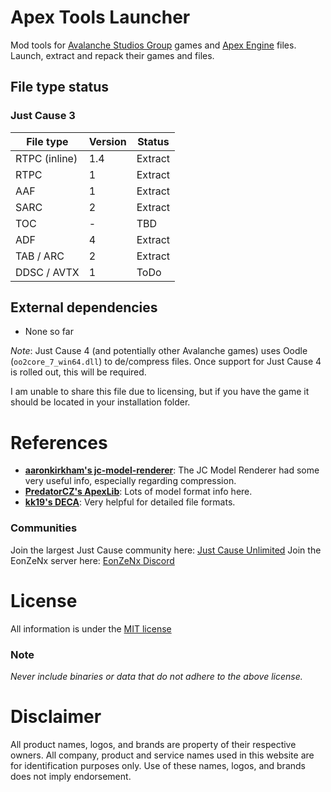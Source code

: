 # Apex Tools Launcher
Mod tools for [Avalanche Studios Group](https://avalanchestudios.com/) games and [Apex Engine](https://avalanchestudios.com/technology) files. Launch, extract and repack their games and files.

## File type status
### Just Cause 3
|   File type   | Version |   Status   |
| ------------- | ------- | ---------- |
| RTPC (inline) | 1.4     | Extract    |
| RTPC          | 1       | Extract    |
| AAF           | 1       | Extract    |
| SARC          | 2       | Extract    |
| TOC           | -       | TBD        |
| ADF           | 4       | Extract    |
| TAB / ARC     | 2       | Extract    |
| DDSC / AVTX   | 1       | ToDo       |

## External dependencies
- None so far

*Note*: Just Cause 4 (and potentially other Avalanche games) uses Oodle (`oo2core_7_win64.dll`) to de/compress files.
Once support for Just Cause 4 is rolled out, this will be required.

I am unable to share this file due to licensing, but if you have the game it should be located in your installation folder.

# References
- **[aaronkirkham's jc-model-renderer](https://github.com/aaronkirkham)**: The JC Model Renderer had some very useful info, especially regarding compression.
- **[PredatorCZ's ApexLib](https://github.com/PredatorCZ/ApexLib)**: Lots of model format info here.
- **[kk19's DECA](https://github.com/kk49/deca)**: Very helpful for detailed file formats.

### Communities
Join the largest Just Cause community here: [Just Cause Unlimited](https://discord.gg/just-cause-unlimited-449584016648044555)
Join the EonZeNx server here: [EonZeNx Discord](https://discord.gg/SAjVFmMGdd)

# License
All information is under the [MIT license](https://choosealicense.com/licenses/mit/)

### Note
*Never include binaries or data that do not adhere to the above license.*

# Disclaimer
All product names, logos, and brands are property of their respective owners. All company, product and service names
used in this website are for identification purposes only. Use of these names, logos, and brands does not imply endorsement.
